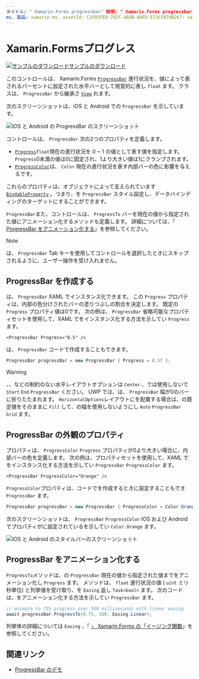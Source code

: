 ```yaml
---
タイトル: " Xamarin.Forms progressbar" 説明: " Xamarin.Forms progressbar は、フロートプロパティに基づいて塗りつぶされる水平バーとして進行状況を視覚的に表すコントロールです。"
ms. 製品: xamarin ms. assetId: C2F85FED-797C-466B-A0FD-E73CFB79B267: xamarin-forms author: profexorgeek ms. author: jusjohns ms. date: 07/09/2019 no loc: [ Xamarin.Forms , Xamarin.Essentials ]
---
```


# <a name="xamarinforms-progressbar"></a>Xamarin.Formsプログレス
[![サンプルのダウンロード](~/media/shared/download.png)サンプルのダウンロード](https://docs.microsoft.com/samples/xamarin/xamarin-forms-samples/userinterface-progressbardemos/)

このコントロールは、 Xamarin.Forms [`ProgressBar`](xref:Xamarin.Forms.ProgressBar) 進行状況を、値によって表されるパーセントに設定された水平バーとして視覚的に表し `float` ます。 クラスは、 `ProgressBar` から継承さ [`View`](xref:Xamarin.Forms.View) れます。

次のスクリーンショットは、iOS と Android での `ProgressBar` を示しています。

![IOS と Android の ProgressBar のスクリーンショット](progressbar-images/progressbars-default.png "IOS と Android の ProgressBar")

コントロールは、 `ProgressBar` 次の2つのプロパティを定義します。

* [`Progress`](xref:Xamarin.Forms.ProgressBar.Progress)`float`現在の進行状況を 0 ~ 1 の値として表す値を指定します。 `Progress`0未満の値は0に固定され、1より大きい値は1にクランプされます。
* [`ProgressColor`](xref:Xamarin.Forms.ProgressBar.ProgressColor)は、 `Color` 現在の進行状況を表す内部バーの色に影響を与えるです。

これらのプロパティは、オブジェクトによって支えられています [`BindableProperty`](xref:Xamarin.Forms.BindableProperty) 。つまり、を `ProgressBar` スタイル設定し、データバインディングのターゲットにすることができます。

`ProgressBar`また、コントロールは、 `ProgressTo` バーを現在の値から指定された値にアニメーション化するメソッドも定義します。 詳細については、「 [ProgressBar をアニメーション化する](#animate-a-progressbar)」を参照してください。

> [!NOTE]
> は、 `ProgressBar` Tab キーを使用してコントロールを選択したときにスキップされるように、ユーザー操作を受け入れません。

## <a name="create-a-progressbar"></a>ProgressBar を作成する

は、 `ProgressBar` XAML でインスタンス化できます。 この `Progress` プロパティは、内部の色分けされたバーの塗りつぶしの割合を決定します。 既定の `Progress` プロパティ値は0です。 次の例は、 `ProgressBar` 省略可能なプロパティセットを使用して、XAML でをインスタンス化する方法を示してい `Progress` ます。

```xaml
<ProgressBar Progress="0.5" />
```

は、 `ProgressBar` コードで作成することもできます。

```csharp
ProgressBar progressBar = new ProgressBar { Progress = 0.5f };
```

> [!WARNING]
> 、、などの制約のない水平レイアウトオプションは `Center` 、では使用しないで `Start` `End` `ProgressBar` ください。 UWP では、は、 `ProgressBar` 幅が0のバーに折りたたまれます。 `HorizontalOptions`レイアウトにを配置する場合は、の既定値をそのままに `Fill` して、の幅を使用しないようにし `Auto` `ProgressBar` `Grid` ます。

## <a name="progressbar-appearance-properties"></a>ProgressBar の外観のプロパティ

プロパティは、 `ProgressColor` `Progress` プロパティが0より大きい場合に、内部バーの色を定義します。 次の例は、プロパティセットを使用して、XAML でをインスタンス化する方法を示してい `ProgressBar` `ProgressColor` ます。

```xaml
<ProgressBar ProgressColor="Orange" />
```

`ProgressColor`プロパティは、コードでを作成するときに設定することもでき `ProgressBar` ます。

```csharp
ProgressBar progressBar = new ProgressBar { ProgressColor = Color.Orange };
```

次のスクリーンショットは、 `ProgressBar` `ProgressColor` IOS および Android でプロパティがに設定されているを示してい `Color.Orange` ます。

![IOS と Android のスタイルバーのスクリーンショット](progressbar-images/progressbars-styled.png "IOS と Android のスタイルバー")

## <a name="animate-a-progressbar"></a>ProgressBar をアニメーション化する

`ProgressTo`メソッドは、の `ProgressBar` 現在の値から指定された値までをアニメーション化し `Progress` ます。 メソッドは、 `float` 進行状況の値 ( `uint` ミリ秒単位) と列挙値を受け取り、を `Easing` 返し `Task<bool>` ます。 次のコードは、をアニメーション化する方法を示してい `ProgressBar` ます。

```csharp
// animate to 75% progress over 500 milliseconds with linear easing
await progressBar.ProgressTo(0.75, 500, Easing.Linear);
```

列挙体の詳細については `Easing` 、「 [」 Xamarin.Forms の「イージング関数](~/xamarin-forms/user-interface/animation/easing.md)」を参照してください。

## <a name="related-links"></a>関連リンク

* [ProgressBar のデモ](https://docs.microsoft.com/samples/xamarin/xamarin-forms-samples/userinterface-progressbardemos/)
